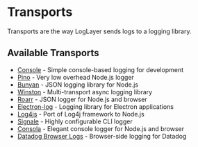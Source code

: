 # Transports

Transports are the way LogLayer sends logs to a logging library.

## Available Transports

- [Console](./console) - Simple console-based logging for development
- [Pino](./pino) - Very low overhead Node.js logger
- [Bunyan](./bunyan) - JSON logging library for Node.js
- [Winston](./winston) - Multi-transport async logging library
- [Roarr](./roarr) - JSON logger for Node.js and browser
- [Electron-log](./electron-log) - Logging library for Electron applications
- [Log4js](./log4js) - Port of Log4j framework to Node.js
- [Signale](./signale) - Highly configurable CLI logger
- [Consola](./consola) - Elegant console logger for Node.js and browser
- [Datadog Browser Logs](./datadog-browser-logs) - Browser-side logging for Datadog
